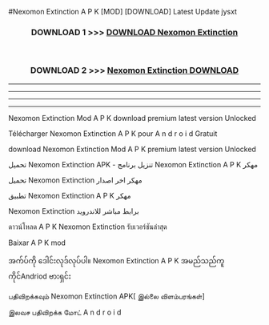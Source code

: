 #Nexomon Extinction  A P K [MOD] [DOWNLOAD] Latest Update jysxt



<div align="center">

<h3>DOWNLOAD 1 >>> <a href="https://teeasianyam.web.app?sq=Nexomon Extinction ">DOWNLOAD Nexomon Extinction  </a></h3><br>

<h3>DOWNLOAD 2 >>> <a href="https://teeasianyam.web.app?sq=Nexomon Extinction  ">Nexomon Extinction   DOWNLOAD </a></h3>

</div>


----------------------------------------------------------

----------------------------------------------------------

----------------------------------------------------------

----------------------------------------------------------


Nexomon Extinction   Mod A P K download premium latest version Unlocked

Télécharger Nexomon Extinction   A P K pour A n d r o i d Gratuit

download Nexomon Extinction   Mod A P K premium latest version Unlocked

تحميل Nexomon Extinction   APK - تنزيل برنامج Nexomon Extinction   A P K مهكر

تحميل Nexomon Extinction   مهكر اخر اصدار

تطبيق Nexomon Extinction   A P K مهكر

Nexomon Extinction   برابط مباشر للاندرويد

ดาวน์โหลด A P K Nexomon Extinction   รับเวอร์ชันล่าสุด

Baixar A P K mod

အက်ပ်ကို ဒေါင်းလုဒ်လုပ်ပါ။ Nexomon Extinction   A P K အမည်သည်ကူကိုင်Andriod ဗားရှင်း

பதிவிறக்கவும் Nexomon Extinction   APK[ இல்லை விளம்பரங்கள்] 
 
இலவச பதிவிறக்க மோட் A n d r o i d



